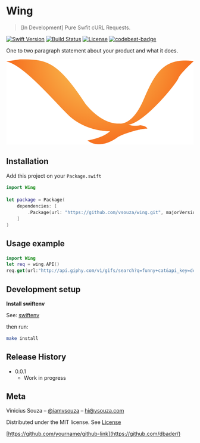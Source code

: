 # Wing
> [In Development] Pure Swfit cURL Requests.

[![Swift Version][swift-image]][swift-url]
[![Build Status][travis-image]][travis-url]
[![License][license-image]][license-url]
[![codebeat-badge][codebeat-image]][codebeat-url]

One to two paragraph statement about your product and what it does.

![](header.png)

## Installation

Add this project on your `Package.swift`

```swift
import Wing

let package = Package(
    dependencies: [
        .Package(url: "https://github.com/vsouza/wing.git", majorVersion: 0, minor: 0)
    ]
)
```

## Usage example


```swift
import Wing
let req = wing.API()
req.get(url:"http://api.giphy.com/v1/gifs/search?q=funny+cat&api_key=dc6zaTOxFJmzC&limit=1")
```


## Development setup

__Install swiftenv__

See: [swiftenv](https://github.com/kylef/swiftenv)

then run:

```sh
make install
```

## Release History

* 0.0.1
    * Work in progress

## Meta

Vinicius Souza – [@iamvsouza](https://twitter.com/iamvsouza) – hi@vsouza.com

Distributed under the MIT license. See [License](http://vsouza.mit-license.org/)

[https://github.com/yourname/github-link](https://github.com/dbader/)

[swift-image]:https://img.shields.io/badge/swift-3.0-orange.svg
[swift-url]: https://swift.org/
[license-image]: https://img.shields.io/badge/License-MIT-blue.svg
[license-url]: LICENSE
[travis-image]: https://img.shields.io/travis/vsouza/wing/master.svg
[travis-url]: https://travis-ci.org/vsouza/wing
[codebeat-image]: https://codebeat.co/badges/c19b47ea-2f9d-45df-8458-b2d952fe9dad
[codebeat-url]: https://codebeat.co/projects/github-com-vsouza-wing
